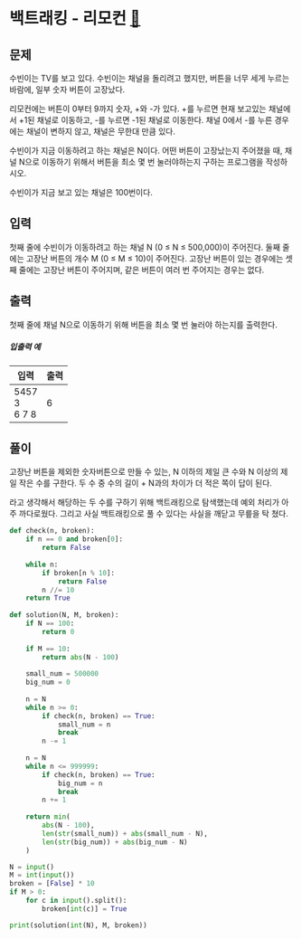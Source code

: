 # 백트래킹 - 리모컨 [🔗](https://www.acmicpc.net/problem/1107)

## 문제

수빈이는 TV를 보고 있다. 수빈이는 채널을 돌리려고 했지만, 버튼을 너무 세게 누르는 바람에, 일부 숫자 버튼이 고장났다.

리모컨에는 버튼이 0부터 9까지 숫자, +와 -가 있다. +를 누르면 현재 보고있는 채널에서 +1된 채널로 이동하고, -를 누르면 -1된 채널로 이동한다. 채널 0에서 -를 누른 경우에는 채널이 변하지 않고, 채널은 무한대 만큼 있다.

수빈이가 지금 이동하려고 하는 채널은 N이다. 어떤 버튼이 고장났는지 주어졌을 때, 채널 N으로 이동하기 위해서 버튼을 최소 몇 번 눌러야하는지 구하는 프로그램을 작성하시오. 

수빈이가 지금 보고 있는 채널은 100번이다.

## 입력

첫째 줄에 수빈이가 이동하려고 하는 채널 N (0 ≤ N ≤ 500,000)이 주어진다. 둘째 줄에는 고장난 버튼의 개수 M (0 ≤ M ≤ 10)이 주어진다. 고장난 버튼이 있는 경우에는 셋째 줄에는 고장난 버튼이 주어지며, 같은 버튼이 여러 번 주어지는 경우는 없다.

## 출력

첫째 줄에 채널 N으로 이동하기 위해 버튼을 최소 몇 번 눌러야 하는지를 출력한다.

##### 입출력 예

| 입력                   | 출력 |
| ---------------------- | ---- |
| 5457<br />3<br />6 7 8 | 6    |

## 풀이

고장난 버튼을 제외한 숫자버튼으로 만들 수 있는, N 이하의 제일 큰 수와 N 이상의 제일 작은 수를 구한다. 두 수 중 수의 길이 + N과의 차이가 더 적은 쪽이 답이 된다.

라고 생각해서 해당하는 두 수를 구하기 위해 백트래킹으로 탐색했는데 예외 처리가 아주 까다로웠다. 그리고 사실 백트래킹으로 풀 수 있다는 사실을 깨닫고 무릎을 탁 쳤다.

```python
def check(n, broken):
    if n == 0 and broken[0]:
        return False
    
    while n:
        if broken[n % 10]:
            return False
        n //= 10
    return True
    
def solution(N, M, broken):
    if N == 100:
        return 0
    
    if M == 10:
        return abs(N - 100)
    
    small_num = 500000
    big_num = 0
    
    n = N
    while n >= 0:
        if check(n, broken) == True:
            small_num = n
            break
        n -= 1
    
    n = N
    while n <= 999999:
        if check(n, broken) == True:
            big_num = n
            break
        n += 1
    
    return min(
        abs(N - 100),
        len(str(small_num)) + abs(small_num - N),
        len(str(big_num)) + abs(big_num - N)
    )

N = input()
M = int(input())
broken = [False] * 10
if M > 0:
    for c in input().split():
        broken[int(c)] = True

print(solution(int(N), M, broken))
```